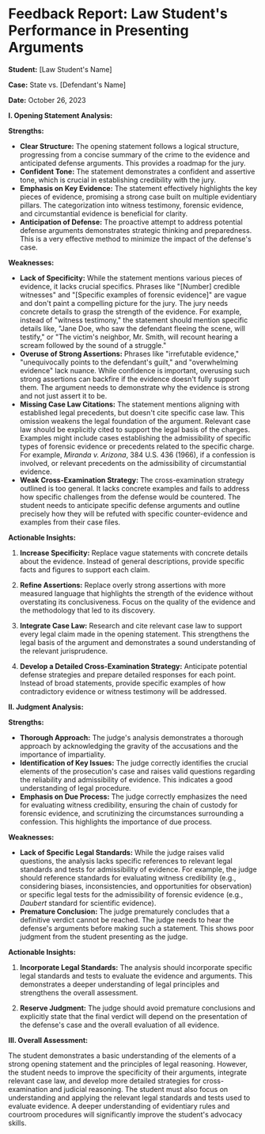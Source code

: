 # Feedback Report: Law Student's Performance in Presenting Arguments

**Student:** [Law Student's Name]

**Case:** State vs. [Defendant's Name]

**Date:** October 26, 2023


**I. Opening Statement Analysis:**

**Strengths:**

* **Clear Structure:** The opening statement follows a logical structure, progressing from a concise summary of the crime to the evidence and anticipated defense arguments.  This provides a roadmap for the jury.
* **Confident Tone:** The statement demonstrates a confident and assertive tone, which is crucial in establishing credibility with the jury.
* **Emphasis on Key Evidence:** The statement effectively highlights the key pieces of evidence, promising a strong case built on multiple evidentiary pillars.  The categorization into witness testimony, forensic evidence, and circumstantial evidence is beneficial for clarity.
* **Anticipation of Defense:**  The proactive attempt to address potential defense arguments demonstrates strategic thinking and preparedness.  This is a very effective method to minimize the impact of the defense's case.


**Weaknesses:**

* **Lack of Specificity:** While the statement mentions various pieces of evidence, it lacks crucial specifics.  Phrases like "[Number] credible witnesses" and "[Specific examples of forensic evidence]" are vague and don't paint a compelling picture for the jury.  The jury needs concrete details to grasp the strength of the evidence.  For example, instead of "witness testimony," the statement should mention specific details like, "Jane Doe, who saw the defendant fleeing the scene, will testify," or "The victim's neighbor, Mr. Smith, will recount hearing a scream followed by the sound of a struggle."
* **Overuse of Strong Assertions:**  Phrases like "irrefutable evidence," "unequivocally points to the defendant's guilt," and "overwhelming evidence" lack nuance.  While confidence is important, overusing such strong assertions can backfire if the evidence doesn't fully support them.  The argument needs to demonstrate why the evidence is strong and not just assert it to be.
* **Missing Case Law Citations:** The statement mentions aligning with established legal precedents, but doesn't cite specific case law.  This omission weakens the legal foundation of the argument.  Relevant case law should be explicitly cited to support the legal basis of the charges.  Examples might include cases establishing the admissibility of specific types of forensic evidence or precedents related to the specific charge. For example, *Miranda v. Arizona*, 384 U.S. 436 (1966), if a confession is involved, or relevant precedents on the admissibility of circumstantial evidence.
* **Weak Cross-Examination Strategy:** The cross-examination strategy outlined is too general.  It lacks concrete examples and fails to address how specific challenges from the defense would be countered.  The student needs to anticipate specific defense arguments and outline precisely how they will be refuted with specific counter-evidence and examples from their case files.


**Actionable Insights:**

1. **Increase Specificity:** Replace vague statements with concrete details about the evidence.  Instead of general descriptions, provide specific facts and figures to support each claim.

2. **Refine Assertions:** Replace overly strong assertions with more measured language that highlights the strength of the evidence without overstating its conclusiveness. Focus on the quality of the evidence and the methodology that led to its discovery.

3. **Integrate Case Law:** Research and cite relevant case law to support every legal claim made in the opening statement.  This strengthens the legal basis of the argument and demonstrates a sound understanding of the relevant jurisprudence.

4. **Develop a Detailed Cross-Examination Strategy:**  Anticipate potential defense strategies and prepare detailed responses for each point.  Instead of broad statements, provide specific examples of how contradictory evidence or witness testimony will be addressed.


**II. Judgment Analysis:**

**Strengths:**

* **Thorough Approach:** The judge's analysis demonstrates a thorough approach by acknowledging the gravity of the accusations and the importance of impartiality.
* **Identification of Key Issues:** The judge correctly identifies the crucial elements of the prosecution's case and raises valid questions regarding the reliability and admissibility of evidence.  This indicates a good understanding of legal procedure.
* **Emphasis on Due Process:** The judge correctly emphasizes the need for evaluating witness credibility, ensuring the chain of custody for forensic evidence, and scrutinizing the circumstances surrounding a confession.  This highlights the importance of due process.

**Weaknesses:**

* **Lack of Specific Legal Standards:** While the judge raises valid questions, the analysis lacks specific references to relevant legal standards and tests for admissibility of evidence.  For example, the judge should reference standards for evaluating witness credibility (e.g., considering biases, inconsistencies, and opportunities for observation) or specific legal tests for the admissibility of forensic evidence (e.g., *Daubert* standard for scientific evidence).
* **Premature Conclusion:**  The judge prematurely concludes that a definitive verdict cannot be reached.  The judge needs to hear the defense's arguments before making such a statement.  This shows poor judgment from the student presenting as the judge.

**Actionable Insights:**

1. **Incorporate Legal Standards:** The analysis should incorporate specific legal standards and tests to evaluate the evidence and arguments. This demonstrates a deeper understanding of legal principles and strengthens the overall assessment.

2. **Reserve Judgment:**  The judge should avoid premature conclusions and explicitly state that the final verdict will depend on the presentation of the defense's case and the overall evaluation of all evidence.


**III. Overall Assessment:**

The student demonstrates a basic understanding of the elements of a strong opening statement and the principles of legal reasoning.  However, the student needs to improve the specificity of their arguments, integrate relevant case law, and develop more detailed strategies for cross-examination and judicial reasoning. The student must also focus on understanding and applying the relevant legal standards and tests used to evaluate evidence.  A deeper understanding of evidentiary rules and courtroom procedures will significantly improve the student's advocacy skills.